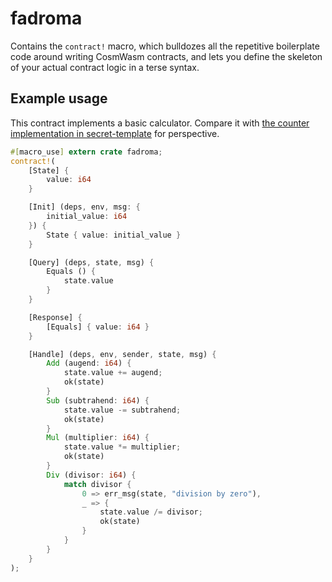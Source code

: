 # fadroma

Contains the `contract!` macro, which bulldozes all the repetitive
boilerplate code around writing CosmWasm contracts, and lets you
define the skeleton of your actual contract logic in a terse syntax.

## Example usage

This contract implements a basic calculator. Compare it with
[the counter implementation in secret-template](https://github.com/enigmampc/secret-template/tree/master/src)
for perspective.

```rust
#[macro_use] extern crate fadroma;
contract!(
    [State] {
        value: i64
    }

    [Init] (deps, env, msg: {
        initial_value: i64
    }) {
        State { value: initial_value }
    }

    [Query] (deps, state, msg) {
        Equals () {
            state.value
        }
    }

    [Response] {
        [Equals] { value: i64 }
    }

    [Handle] (deps, env, sender, state, msg) {
        Add (augend: i64) {
            state.value += augend;
            ok(state)
        }
        Sub (subtrahend: i64) {
            state.value -= subtrahend;
            ok(state)
        }
        Mul (multiplier: i64) {
            state.value *= multiplier;
            ok(state)
        }
        Div (divisor: i64) {
            match divisor {
                0 => err_msg(state, "division by zero"),
                _ => {
                    state.value /= divisor;
                    ok(state)
                }
            }
        }
    }
);
```
